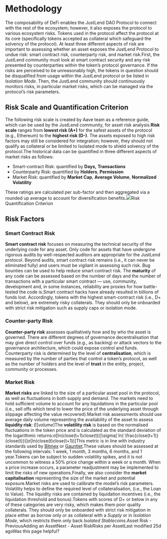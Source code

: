 # Methodology

The composability of DeFi enables the JustLend DAO Protocol to connect with the rest of the ecosystem; however, it also exposes the protocol to various ecosystem risks. Tokens used in the protocol affect the protocol at its core (specifically tokens accepted as collateral which safeguard the solvency of the protocol). At least three different aspects of risk are important to assessing whether an asset exposes the JustLend Protocol to undue risk: smart contract risk, counterparty risk, and market risk.First, the JustLend community must look at smart contract security and any risk presented by counterparties within the token’s protocol governance. If the risks are perceived to be unreasonably high, the tokens in question should be disqualified from usage within the JustLend protocol or be listed in _Isolation Mode_. Then, the JustLend community should continuously monitors risks, in particular market risks, which can be managed via the protocol’s risk parameters.

## Risk Scale and Quantification Criterion <a href="#risk-scale-and-quantification-criterion" id="risk-scale-and-quantification-criterion"></a>

The following risk scale is created by Aave team as a reference guide, which can be used by the JustLend community, for asset risk analysis.**Risk scale** ranges from **lowest risk (A+)** for the safest assets of the protocol (e.g., Ethereum) to the **highest risk (D-)**. The assets exposed to high risk factors may still be considered for integration; however, they should not qualify as collateral or be limited to Isolated mode to shield solvency of the protocol.The historical data can be quantified in three different aspects of market risks as follows:

* Smart-contract Risk: quantified by **Days,** **Transactions**
* Counterparty Risk: quantified by **Holders**, **Permission**
* Market Risk: quantified by **Market Cap**, **Average Volume**, **Normalized Volatility**

These ratings are calculated per sub-factor and then aggregated via a rounded up average to account for diversification benefits.![](https://2799188404-files.gitbook.io/\~/files/v0/b/gitbook-x-prod.appspot.com/o/spaces%2FM461RIpPJtxorCmyT5lV%2Fuploads%2Fgit-blob-968d01342de98bbd22261ffda006459751ff09d8%2FScreenshot%202020-12-02%20at%2014.13.08.png?alt=media)Risk Quantification Criterion

## Risk Factors <a href="#risk-factors" id="risk-factors"></a>

### Smart Contract Risk <a href="#smart-contract-risk" id="smart-contract-risk"></a>

**Smart contract risk** focuses on measuring the technical security of the underlying code for any asset. Only code for assets that have undergone rigorous audits by well-respected auditors are appropriate for the JustLend protocol. Beyond audits, smart contract risk remains (i.e., it can never be eliminated fully) and users must be vigilant in assessing such risk. Bug bounties can be used to help reduce smart contract risk. The **maturity** of any code can be assessed based on the number of days and the number of transactions with a particular smart contract — use, community, development and, in some instances, reliability are proxies for how battle-tested the code is.Smart contract hacks have already resulted in billions of funds lost. Accordingly, tokens with the highest smart-contract risk (i.e., D+ and below), are extremely risky collaterals. They should only be onboarded with strict risk mitigation such as supply caps or isolation mode.

### Counter-party Risk <a href="#counter-party-risk" id="counter-party-risk"></a>

**Counter-party risk** assesses qualitatively how and by who the asset is governed. There are different degrees of governance decentralisation that may give direct control over funds (e.g., as backing) or attack vectors to the governance architecture, which could expose control and funds. Counterparty risk is determined by the level of **centralisation**, which is measured by the number of parties that control a token’s protocol, as well as the number of holders and the level of **trust** in the entity, project, community or processes.

### Market Risk <a href="#market-risk" id="market-risk"></a>

**Market risks** are linked to the size of a particular asset pool in the protocol, as well as fluctuations in both supply and demand. The markets need to hold sufficient volume to account for any liquidations in the particular pool (i.e., sell offs which tend to lower the price of the underlying asset through slippage affecting the value recovered).Market risk assessments should use average daily volume representing the availability of the asset to assess **liquidity risk**: _E_\[_volume_]The **volatility risk** is based on the normalised fluctuations in the token price and is calculated as the standard deviation of the logarithmic returns:σ\[ln(close(t+1)close(t))]\sigma\[ ln( \frac{close(t+1)}{close(t)})]σ\[ln(close(t)close(t+1)​)]This metric is in line with industry standards used by [Bitmex](https://www.bitmex.com/app/index/.EVOL7D) or [Gauntlet](https://gauntlet.network/reports/CompoundMarketRiskAssessment.pdf).These values should be assessed at the following intervals: 1 week, 1 month, 3 months, 6 months, and 1 year.Tokens can be subject to sudden volatility spikes, and it is not uncommon to witness a 50% price change within a week or a month. When a price increase occurs, a parameter readjustment may be implemented to limit the risks of new operations.Finally, we also consider the **market capitalisation** representing the size of the market and potential exposure.Market risks are used to calibrate the model’s risk parameters. Volatility helps to define the required level of collateralisation, (i.e., the Loan to Value). The liquidity risks are contained by liquidation incentives (i.e., the liquidation threshold and bonus).Tokens with scores of D+ or below in any of these categories are very risky, which makes them poor quality collaterals. They should only be onboarded with strict risk mitigation in place either as borrow only or as collateral with a _Supply_ or in _Isolation Mode_, which restricts them only back _Isolated Stablecoins_.Asset Risk - PreviousAdding an AssetNext - Asset RiskRisks per AssetLast modified 25d agoWas this page helpful?
